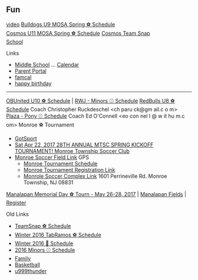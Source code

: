 ## Fun

[video](https://photos.app.goo.gl/BKAuYaVFrVwMNqa26)
[Bulldogs U9 MOSA Spring ⚽ Schedule ](http://events.gotsport.com/events/schedule.aspx?EventID=64698&GroupID=709678&Gender=Boys&Age=9)<br>
[Cosmos U11 MOSA Spring ⚽ Schedule](http://events.gotsport.com/events/schedule.aspx?eventid=64698&FieldID=0&applicationID=4471634&action=Go) 
[Cosmos Team Snap](https://go.teamsnap.com/1147266/schedule?mode=calendar)<br>
[School](./school)


Links
 * [Middle School](http://csmsathletics.org) ... [Calendar](http://csmsathletics.org/main/calendar)
 * [Parent Portal](https://www.fridayparentportal.com/oldbridge)
 * [famcal](https://calendar.google.com/calendar/embed?src=l2499ue23v93o3ofsjd9vl3m6c%40group.calendar.google.com&ctz=America/New_York)
 * [happy birthday](https://www.youtube.com/watch?v=O5VW6LijI2g)

- - - -

[OBUnited U10 ⚽ Schedule](https://events.gotsport.com/events/schedule.aspx?eventid=57830&FieldID=0&applicationID=3875480&action=Go) 
| [RWJ - Minors ⚾ Schedule](http://leaguelineup.com/schedules.asp?url=obll&sid=552762421&divisionid=594495&teamid=6015413)
[RedBulls U8 ⚽ Schedule](http://www.obsl.com/teams/87115209/87469407-87115278/TEAM.html) Coach Christopher Ruckdeschel <ch paru ck@gm ail.c o m>  
[Plaza - Pony ⚾ Schedule](http://leaguelineup.com/schedules.asp?url=obll&sid=552762421&divisionid=594496&teamid=6015221) Coach Ed O'Connell <eo con nel l @ w it hu m.c om>
 Monroe ⚽ Tournament 
  * [GotSport](https://www.gotsport.com/asp/teams/Default.asp)
  * [Sat Apr 22, 2017 28TH ANNUAL MTSC SPRING KICKOFF TOURNAMENT!
Monroe Township Soccer Club](http://www.monroesoccer.com/spring-tournament)
  * [Monroe Soccer Field Link](http://www.monroesoccer.com/spring-tournament/tournament-field-maps) GPS 
    * [Monroe Tournament Schedule](http://events.gotsport.com/events/Default.aspx?eventid=58345)
    * [Monroe Tournament Registration Link](https://events.gotsport.com/forms/app/Default.aspx?eventid=58345)
    * [Monrole Soccer Complex Link](http://www.monroesoccer.com/spring-tournament/tournament-field-directions) 1601 Perrineville Rd. Monroe Township, NJ 08831

[Manalapan Memorial Day ⚽ Tourn - May 26-28, 2017](http://www.manalapansoccerclub.com/Default.aspx?tabid=554003) | [Manalapan Fields](http://www.manalapansoccerclub.com/Default.aspx?tabid=865289) | [Register](https://www.gotsport.com/forms/app/?eventid=57981)
   
Old Links
 * [TeamSnap ⚽ Schedule](https://go.teamsnap.com/2049296/schedule?mode=calendar) 
 * [Winter 2016 TabRamos ⚽ Schedule](http://www.tabramossportscenter.com/schedules-standings/)
 * [Winter 2016 🏀 Schedule](https://profile.leaguetoolbox.com/site/ClientProfile/section/schedule)
 * [2016 Minors ⚾ Schedule](http://www.leaguelineup.com/schedules.asp?url=obll&sid=222711721&divisionid=594495)
 * [Family](https://calendar.google.com/calendar/embed?src=l2499ue23v93o3ofsjd9vl3m6c%40group.calendar.google.com&ctz=America/New_York)
 * [Basketball](https://profile.leaguetoolbox.com/site/ClientProfile/)
 * [u999thunder](http://home.gotsoccer.com/rankings/team.aspx?TeamID=1031787&History=yes&compact=mysearch.avg.com/tab?cid={7E132497-EA0E-4894-ABC9-A043643C3FDA})

